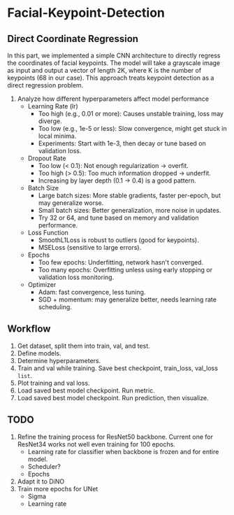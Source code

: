 # Facial-Keypoint-Detection

## Direct Coordinate Regression
In this part, we implemented a simple CNN architecture to directly regress the coordinates of facial keypoints. The model will take a grayscale image as input and output a vector of length 2K, where K is the number of keypoints (68 in our case). This approach treats keypoint detection as a direct regression problem.
1. Analyze how different hyperparameters affect model performance
   * Learning Rate (lr)
     * Too high (e.g., 0.01 or more): Causes unstable training, loss may diverge.
     * Too low (e.g., 1e-5 or less): Slow convergence, might get stuck in local minima.
     * Experiments: Start with 1e-3, then decay or tune based on validation loss.
   * Dropout Rate
     * Too low (< 0.1): Not enough regularization → overfit.
     * Too high (> 0.5): Too much information dropped → underfit.
     * Increasing by layer depth (0.1 → 0.4) is a good pattern.
   * Batch Size
     * Large batch sizes: More stable gradients, faster per-epoch, but may generalize worse.
     * Small batch sizes: Better generalization, more noise in updates.
     * Try 32 or 64, and tune based on memory and validation performance.
   * Loss Function
     * SmoothL1Loss is robust to outliers (good for keypoints).
     * MSELoss (sensitive to large errors).
   * Epochs
     * Too few epochs: Underfitting, network hasn't converged.
     * Too many epochs: Overfitting unless using early stopping or validation loss monitoring.
   * Optimizer
     * Adam: fast convergence, less tuning.
     * SGD + momentum: may generalize better, needs learning rate scheduling.

## Workflow
1. Get dataset, split them into train, val, and test.
2. Define models.
3. Determine hyperparameters.
4. Train and val while training. Save best checkpoint, train_loss, val_loss `list`.
5. Plot training and val loss.
6. Load saved best model checkpoint. Run metric.
7. Load saved best model checkpoint. Run prediction, then visualize.

## TODO
1. Refine the training process for ResNet50 backbone. Current one for ResNet34 works not well even training for 100 epochs.
   * Learning rate for classifier when backbone is frozen and for entire model.
   * Scheduler?
   * Epochs
2. Adapt it to DiNO
3. Train more epochs for UNet
   * Sigma
   * Learning rate
